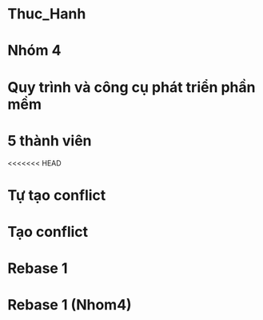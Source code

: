 ﻿# Thuc_Hanh
# Nhóm 4
# Quy trình và công cụ phát triển phần mềm
# 5 thành viên
<<<<<<< HEAD
# Tự tạo conflict
# Tạo conflict
# Rebase 1
# Rebase 1 (Nhom4)
